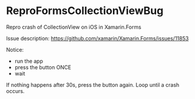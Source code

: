 # ReproFormsCollectionViewBug
Repro crash of CollectionView on iOS in Xamarin.Forms

Issue description:
https://github.com/xamarin/Xamarin.Forms/issues/11853

Notice:
- run the app
- press the button ONCE
- wait

If nothing happens after 30s, press the button again.
Loop until a crash occurs.
